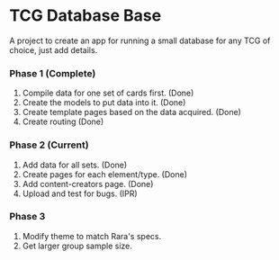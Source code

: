 # TCG Database Base

A project to create an app for running a small database for any TCG of choice, just add details.

### Phase 1 (Complete)

1. Compile data for one set of cards first. (Done)
2. Create the models to put data into it. (Done)
3. Create template pages based on the data acquired. (Done)
4. Create routing (Done)

### Phase 2 (Current)

1. Add data for all sets. (Done)
2. Create pages for each element/type. (Done)
3. Add content-creators page. (Done)
4. Upload and test for bugs. (IPR)

### Phase 3

1. Modify theme to match Rara's specs.
2. Get larger group sample size.